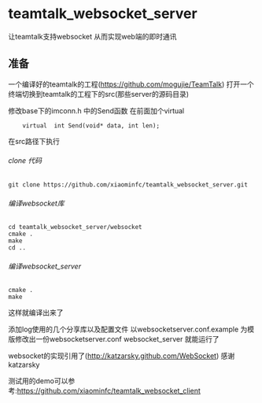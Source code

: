 # teamtalk_websocket_server

让teamtalk支持websocket 从而实现web端的即时通讯

## 准备
一个编译好的teamtalk的工程(https://github.com/mogujie/TeamTalk)
打开一个终端切换到teamtalk的工程下的src(那些server的源码目录)

修改base下的imconn.h 中的Send函数 在前面加个virtual 
``````
	virtual  int Send(void* data, int len);

``````

在src路径下执行

###### clone 代码

``````
git clone https://github.com/xiaominfc/teamtalk_websocket_server.git
``````

###### 编译websocket库
``````
cd teamtalk_websocket_server/websocket
cmake .
make
cd ..
``````

###### 编译websocket_server
``````
cmake .
make
``````

这样就编译出来了

添加log使用的几个分享库以及配置文件 
以websocketserver.conf.example 为模版修改出一份websocketserver.conf
websocket_server 就能运行了

websocket的实现引用了(http://katzarsky.github.com/WebSocket)
感谢katzarsky

测试用的demo可以参考:https://github.com/xiaominfc/teamtalk_websocket_client
